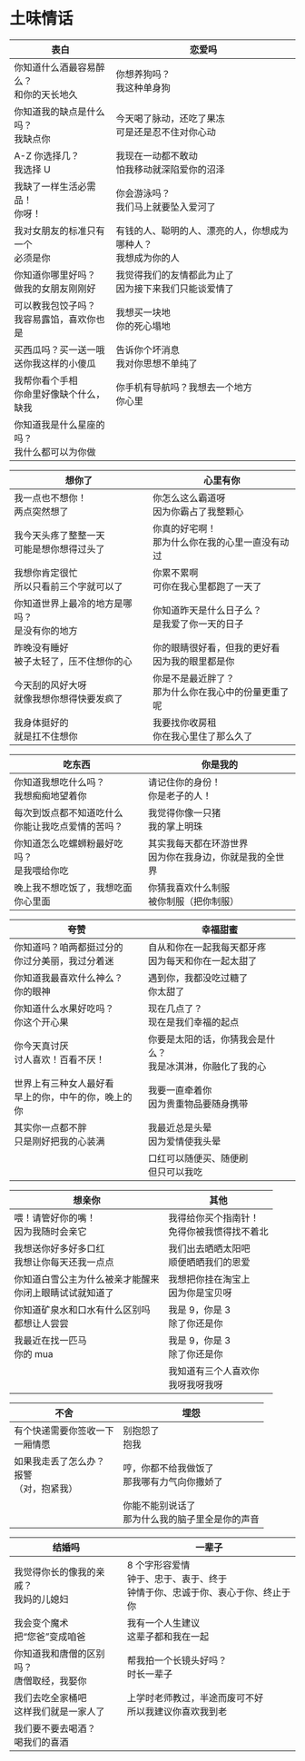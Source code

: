 # 土味情话

| 表白                                           | 恋爱吗                                                           |
| ---------------------------------------------- | ---------------------------------------------------------------- |
| 你知道什么酒最容易醉么？<br>和你的天长地久     | 你想养狗吗？<br>我这种单身狗                                     |
| 你知道我的缺点是什么吗？<br>我缺点你           | 今天喝了脉动，还吃了果冻<br>可是还是忍不住对你心动               |
| A-Z 你选择几？<br>我选择 U                     | 我现在一动都不敢动<br>怕我移动就深陷爱你的沼泽                   |
| 我缺了一样生活必需品！<br>你呀！               | 你会游泳吗？<br>我们马上就要坠入爱河了                           |
| 我对女朋友的标准只有一个<br>必须是你           | 有钱的人、聪明的人、漂亮的人，你想成为哪种人？<br>我想成为你的人 |
| 你知道你哪里好吗？<br>做我的女朋友刚刚好       | 我觉得我们的友情都此为止了<br>因为接下来我们只能谈爱情了         |
| 可以教我包饺子吗？<br>我容易露馅，喜欢你也是   | 我想买一块地<br>你的死心塌地                                     |
| 买西瓜吗？买一送一哦<br>送你我这样的小傻瓜     | 告诉你个坏消息<br>我对你思想不单纯了                             |
| 我帮你看个手相<br>你命里好像缺个什么，缺我     | 你手机有导航吗？我想去一个地方<br>你心里                         |
| 你知道我是什么星座的吗？<br>我什么都可以为你做 |                                                                  |

| 想你了                                           | 心里有你                                               |
| ------------------------------------------------ | ------------------------------------------------------ |
| 我一点也不想你！<br>两点突然想了                 | 你怎么这么霸道呀<br>因为你霸占了我整颗心               |
| 我今天头疼了整整一天<br>可能是想你想得过头了     | 你真的好宅啊！<br>那为什么你在我的心里一直没有动过     |
| 我想你肯定很忙<br>所以只看前三个字就可以了       | 你累不累啊<br>可你在我心里都跑了一天了                 |
| 你知道世界上最冷的地方是哪吗？<br>是没有你的地方 | 你知道昨天是什么日子么？<br>是我爱了你一天的日子       |
| 昨晚没有睡好<br>被子太轻了，压不住想你的心       | 你的眼睛很好看，但我的更好看<br>因为我的眼里都是你     |
| 今天刮的风好大呀<br>就像我想你想得快要发疯了     | 你是不是最近胖了？<br>那为什么你在我心中的份量更重了呢 |
| 我身体挺好的<br>就是扛不住想你                   | 我要找你收房租<br>你在我心里住了那么久了               |

| 吃东西                                               | 你是我的                                                   |
| ---------------------------------------------------- | ---------------------------------------------------------- |
| 你知道我想吃什么吗？<br>我想痴痴地望着你             | 请记住你的身份！<br>你是老子的人！                         |
| 每次到饭点都不知道吃什么<br>你能让我吃点爱情的苦吗？ | 我觉得你像一只猪<br>我的掌上明珠                           |
| 你知道怎么吃螺蛳粉最好吃吗？<br>是我喂给你吃         | 其实我每天都在环游世界<br>因为你在我身边，你就是我的全世界 |
| 晚上我不想吃饭了，我想吃面<br>你心里面               | 你猜我喜欢什么制服<br>被你制服（把你制服）                 |

| 夸赞                                                   | 幸福甜蜜                                                       |
| ------------------------------------------------------ | -------------------------------------------------------------- |
| 你知道吗？咱两都挺过分的<br>你过分美丽，我过分着迷     | 自从和你在一起我每天都牙疼<br>因为每天和你在一起太甜了         |
| 你知道我最喜欢什么神么？<br>你的眼神                   | 遇到你，我都没吃过糖了<br>你太甜了                             |
| 你知道什么水果好吃吗？<br>你这个开心果                 | 现在几点了？<br>现在是我们幸福的起点                           |
| 你今天真讨厌<br>讨人喜欢！百看不厌！                   | 你要是太阳的话，你猜我会是什么？<br>我是冰淇淋，你融化了我的心 |
| 世界上有三种女人最好看<br>早上的你，中午的你，晚上的你 | 我要一直牵着你<br>因为贵重物品要随身携带                       |
| 其实你一点都不胖<br>只是刚好把我的心装满               | 我最近总是头晕<br>因为爱情使我头晕                             |
|                                                        | 口红可以随便买、随便刷<br>但只可以我吃                         |

| 想亲你                                                     | 其他                                           |
| ---------------------------------------------------------- | ---------------------------------------------- |
| 喂！请管好你的嘴！<br>因为我随时会亲它                     | 我得给你买个指南针！<br>免得你被我惯得找不着北 |
| 我想送你好多好多口红<br>我想让你每天还我一点点             | 我们出去晒晒太阳吧<br>顺便晒晒我们的恩爱       |
| 你知道白雪公主为什么被亲才能醒来<br>你闭上眼睛试试就知道了 | 我想把你挂在淘宝上<br>因为你是宝贝呀           |
| 你知道矿泉水和口水有什么区别吗<br>都想让人尝尝             | 我是 9，你是 3<br>除了你还是你                 |
| 我最近在找一匹马<br>你的 mua                               | 我是 9，你是 3<br>除了你还是你                 |
|                                                            | 我知道有三个人喜欢你<br>我呀我呀我呀           |

| 不舍                                           | 埋怨                                               |
| ---------------------------------------------- | -------------------------------------------------- |
| 有个快递需要你签收一下<br>一厢情愿             | 别抱怨了<br>抱我                                   |
| 如果我走丢了怎么办？<br>报警<br>（对，抱紧我） | 哼，你都不给我做饭了<br>那我哪有力气向你撒娇了     |
|                                                | 你能不能别说话了<br>那为什么我的脑子里全是你的声音 |

| 结婚吗                                       | 一辈子                                                                             |
| -------------------------------------------- | ---------------------------------------------------------------------------------- |
| 我觉得你长的像我的亲戚？<br>我妈的儿媳妇     | 8 个字形容爱情<br>钟于、忠于、衷于、终于<br>钟情于你、忠诚于你、衷心于你、终止于你 |
| 我会变个魔术<br>把“您爸”变成咱爸             | 我有一个人生建议<br>这辈子都和我在一起                                             |
| 你知道我和唐僧的区别吗？<br>唐僧取经，我娶你 | 帮我拍一个长镜头好吗？<br>时长一辈子                                               |
| 我们去吃全家桶吧<br>这样我们就是一家人了     | 上学时老师教过，半途而废可不好<br>所以我建议你喜欢我到老                           |
| 我们要不要去喝酒？<br>喝我们的喜酒           |                                                                                    |
